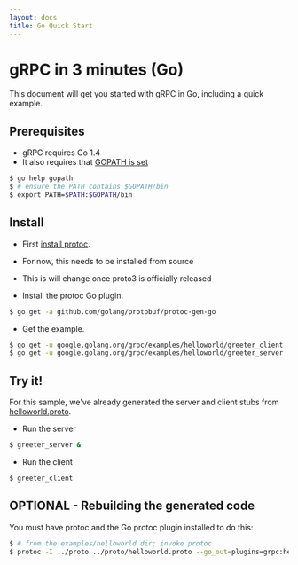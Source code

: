 ```yaml
---
layout: docs
title: Go Quick Start
---
```


<h1 class="page-header">gRPC in 3 minutes (Go)</h1>

<p class="lead">This document will get you started with gRPC in Go, including a quick example.</p>

Prerequisites
-------------

- gRPC requires Go 1.4
- It also requires that [GOPATH is set](https://golang.org/doc/code.html#GOPATH)

```sh
$ go help gopath
$ # ensure the PATH contains $GOPATH/bin
$ export PATH=$PATH:$GOPATH/bin
```

Install
-------

-  First [install protoc](https://github.com/google/protobuf/blob/master/INSTALL.txt).
  - For now, this needs to be installed from source
  - This is will change once proto3 is officially released

- Install the protoc Go plugin.

```sh
$ go get -a github.com/golang/protobuf/protoc-gen-go
```

- Get the example.

```sh
$ go get -u google.golang.org/grpc/examples/helloworld/greeter_client
$ go get -u google.golang.org/grpc/examples/helloworld/greeter_server
```

Try it!
-------

For this sample, we've already generated the server and client stubs from [helloworld.proto](https://github.com/grpc/grpc-go/blob/master/examples/helloworld/helloworld/helloworld.proto). 

- Run the server
```sh
$ greeter_server &
```

- Run the client
```sh
$ greeter_client
```

OPTIONAL - Rebuilding the generated code
----------------------------------------

You must have protoc and the Go protoc plugin installed to do this:

```sh
$ # from the examples/helloworld dir; invoke protoc
$ protoc -I ../proto ../proto/helloworld.proto --go_out=plugins=grpc:helloworld
```

